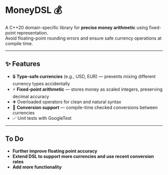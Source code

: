 # MoneyDSL 💰  
A C++20 domain-specific library for **precise money arithmetic** using fixed-point representation.  
Avoid floating-point rounding errors and ensure safe currency operations at compile time.  

---

## ✨ Features
- 🔒 **Type-safe currencies** (e.g., USD, EUR) — prevents mixing different currency types accidentally  
- ⚡ **Fixed-point arithmetic** — stores money as scaled integers, preserving decimal accuracy  
- ➕ Overloaded operators for clean and natural syntax  
- 🔁 **Conversion support** — compile-time checked conversions between currencies  
- ✅ Unit tests with GoogleTest  

---

## To Do
- **Further improve floating point accuracy**
- **Extend DSL to support more currencies and use recent conversion rates**
- **Add more functionality** 


